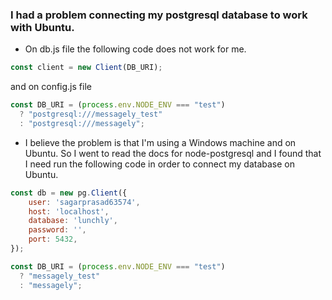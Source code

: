 ### I had a problem connecting my postgresql database to work with Ubuntu.
- On db.js file the following code does not work for me. 
```js
const client = new Client(DB_URI);
```
and on config.js file
```js
const DB_URI = (process.env.NODE_ENV === "test")
  ? "postgresql:///messagely_test"
  : "postgresql:///messagely";
```
- I believe the problem is that I'm using a Windows machine and on Ubuntu. So I went to read the docs for node-postgresql and I found that I need run the following code in order to connect my database on Ubuntu. 
```js
const db = new pg.Client({
    user: 'sagarprasad63574',
    host: 'localhost',
    database: 'lunchly',
    password: '',
    port: 5432,
});

const DB_URI = (process.env.NODE_ENV === "test")
  ? "messagely_test"
  : "messagely";
```
